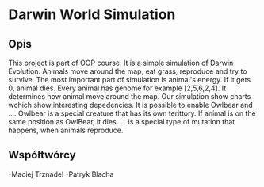 # Darwin World Simulation

## Opis
This project is part of OOP course. It is a simple simulation of Darwin Evolution. Animals move around the map, eat grass, reproduce and try to survive. The most important part of simulation is animal's energy. If it gets 0, animal dies. Every animal has genome for example [2,5,6,2,4]. It determines how animal move around the map. Our simulation show charts wchich show interesting depedencies. It is possible to enable Owlbear and .... Owlbear is a special creature that has its own terittory. If animal is on the same position as OwlBear, it dies. ... is a special type of mutation that happens, when animals reproduce.

## Współtwórcy
-Maciej Trznadel
-Patryk Blacha
